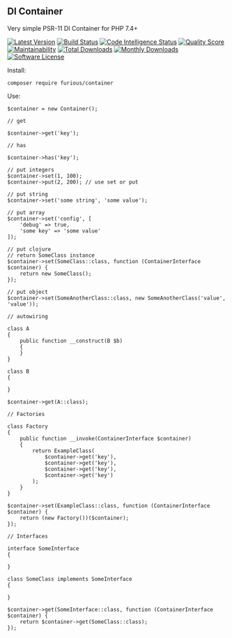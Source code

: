 ## DI Container

Very simple PSR-11 DI Container for PHP 7.4+

[![Latest Version](https://img.shields.io/github/release/Furious-PHP/di.svg?style=flat-square)](https://github.com/Furious-PHP/di/releases)
[![Build Status](https://scrutinizer-ci.com/g/Furious-PHP/di/badges/build.png?b=master)](https://scrutinizer-ci.com/g/Furious-PHP/di/build-status/master)
[![Code Intelligence Status](https://scrutinizer-ci.com/g/Furious-PHP/di/badges/code-intelligence.svg?b=master)](https://scrutinizer-ci.com/code-intelligence)
[![Quality Score](https://img.shields.io/scrutinizer/g/Furious-PHP/di.svg?style=flat-square)](https://scrutinizer-ci.com/g/Furious-PHP/di)
[![Maintainability](https://api.codeclimate.com/v1/badges/71ecfc66e6100d3ffa0d/maintainability)](https://codeclimate.com/github/Furious-PHP/di/maintainability)
[![Total Downloads](https://poser.pugx.org/furious/container/downloads)](https://packagist.org/packages/furious/container)
[![Monthly Downloads](https://poser.pugx.org/furious/container/d/monthly.png)](https://packagist.org/packages/furious/container)
[![Software License](https://img.shields.io/badge/license-MIT-brightgreen.svg?style=flat-square)](LICENSE)

Install:

    composer require furious/container

Use:

    $container = new Container();
    
    // get
    
    $container->get('key');
    
    // has
    
    $container->has('key');
    
    // put integers
    $container->set(1, 100);
    $container->put(2, 200); // use set or put
    
    // put string
    $container->set('some string', 'some value');
    
    // put array
    $container->set('config', [
        'debug' => true,
        'some key' => 'some value'
    ]);
    
    // put clojure
    // return SomeClass instance
    $container->set(SomeClass::class, function (ContainerInterface $container) {
        return new SomeClass();
    });
    
    // put object
    $container->set(SomeAnotherClass::class, new SomeAnotherClass('value', 'value'));
    
    // autowiring
    
    class A
    {
        public function __construct(B $b)
        {
        }
    }
    
    class B
    {
    
    }
    
    $container->get(A::class);
    
    // Factories
    
    class Factory
    {
        public function __invoke(ContainerInterface $container)
        {
            return ExampleClass(
                $container->get('key'),
                $container->get('key'),
                $container->get('key'),
                $container->get('key')
            );
        }
    }
    
    $container->set(ExampleClass::class, function (ContainerInterface $container) {
        return (new Factory())($container);
    });
    
    // Interfaces
    
    interface SomeInterface
    {
    
    }
    
    class SomeClass implements SomeInterface
    {
        
    }
    
    $container->get(SomeInterface::class, function (ContainerInterface $container) {
        return $container->get(SomeClass::class);
    });